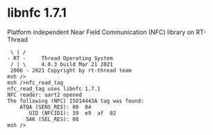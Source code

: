 # libnfc 1.7.1
Platform independent Near Field Communication (NFC) library on RT-Thread

```
 \ | /
- RT -     Thread Operating System
 / | \     4.0.3 build Mar 21 2021
 2006 - 2021 Copyright by rt-thread team
msh />
msh />nfc_read_tag
nfc_read_tag uses libnfc 1.7.1
NFC reader: uart2 opened
The following (NFC) ISO14443A tag was found:
    ATQA (SENS_RES): 00  04  
       UID (NFCID1): 39  e9  af  02  
      SAK (SEL_RES): 08  
msh />
```
